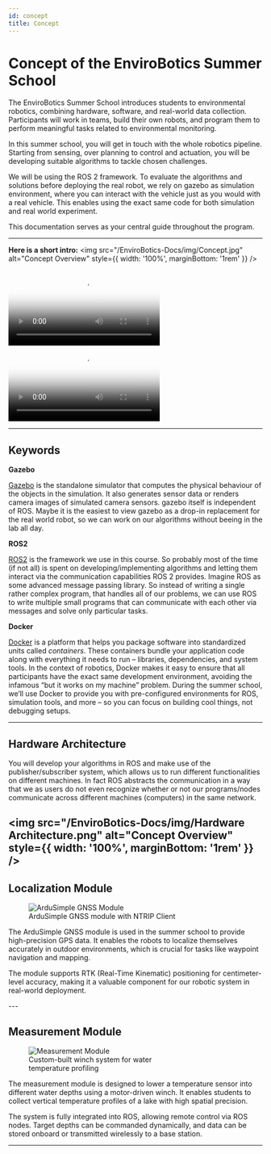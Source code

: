 ```yaml
---
id: concept
title: Concept
---
```


# Concept of the EnviroBotics Summer School

The EnviroBotics Summer School introduces students to environmental robotics, combining hardware, software, and real-world data collection. Participants will work in teams, build their own robots, and program them to perform meaningful tasks related to environmental monitoring.

In this summer school, you will get in touch with the whole robotics pipeline. Starting from sensing, over planning to control and actuation, you will be developing suitable algorithms to tackle chosen challenges.

We will be using the ROS 2 framework. To evaluate the algorithms and solutions before deploying the real robot, we rely on gazebo as simulation environment, where you can interact with the vehicle just as you would with a real vehicle. This enables using the exact same code for both simulation and real world experiment.

This documentation serves as your central guide throughout the program.

---

**Here is a short intro:**
<img src="/EnviroBotics-Docs/img/Concept.jpg" alt="Concept Overview" style={{ width: '100%', marginBottom: '1rem' }} />

<div style={{ display: 'flex', justifyContent: 'space-between', gap: '150px', flexWrap: 'wrap' }}>
  <div style={{ flex: '1 1 40%', aspectRatio: '16 / 9' }}>
    <video controls poster="/EnviroBotics-Docs/img/preview.jpg" style={{ width: '100%', height: '100%', objectFit: 'cover' }}>
      <source src="/EnviroBotics-Docs/video/Sim_vid.mp4" type="video/mp4" />
    </video>
  </div>

  <div style={{ flex: '1 1 40%', aspectRatio: '16 / 9' }}>
    <video controls poster="/EnviroBotics-Docs/img/preview.jpg" style={{ width: '100%', height: '100%', objectFit: 'cover' }}>
      <source src="/EnviroBotics-Docs/video/Video.mp4" type="video/mp4" />
    </video>
  </div>
</div>

---

## Keywords
**Gazebo**

[Gazebo](https://gazebosim.org/docs/fortress/getstarted/) is the standalone simulator that computes the physical behaviour of the objects in the simulation. It also generates sensor data or renders camera images of simulated camera sensors. gazebo itself is independent of ROS. Maybe it is the easiest to view gazebo as a drop-in replacement for the real world robot, so we can work on our algorithms without beeing in the lab all day.

**ROS2**

[ROS2](https://www.ros.org/) is the framework we use in this course. So probably most of the time (if not all) is spent on developing/implementing algorithms and letting them interact via the communication capabilities ROS 2 provides. Imagine ROS as some advanced message passing library. So instead of writing a single rather complex program, that handles all of our problems, we can use ROS to write multiple small programs that can communicate with each other via messages and solve only particular tasks.

**Docker**

[Docker](https://www.docker.com/) is a platform that helps you package software into standardized units called *containers*. These containers bundle your application code along with everything it needs to run – libraries, dependencies, and system tools. In the context of robotics, Docker makes it easy to ensure that all participants have the exact same development environment, avoiding the infamous “but it works on my machine” problem. During the summer school, we’ll use Docker to provide you with pre-configured environments for ROS, simulation tools, and more – so you can focus on building cool things, not debugging setups.

---

## Hardware Architecture
You will develop your algorithms in ROS and make use of the publisher/subscriber system, which allows us to run different functionalities on different machines. In fact ROS abstracts the communication in a way that we as users do not even recognize whether or not our programs/nodes communicate across different machines (computers) in the same network.

<img src="/EnviroBotics-Docs/img/Hardware Architecture.png" alt="Concept Overview" style={{ width: '100%', marginBottom: '1rem' }} />
---

## Localization Module

<div style={{ display: 'flex', alignItems: 'flex-start', gap: '20px', marginBottom: '2rem' }}>
  <figure style={{ margin: 0 }}>
    <img
      src="/EnviroBotics-Docs/img/ArduSimple.jpg"
      alt="ArduSimple GNSS Module"
      style={{ width: '250px', height: 'auto', display: 'block' }}
    />
    <figcaption style={{ fontStyle: 'italic', color: '#555', fontSize: '0.9rem', marginTop: '0.5rem' }}>
      ArduSimple GNSS module with NTRIP Client
    </figcaption>
  </figure>

  <div style={{ flex: 1 }}>
    <p>
      The ArduSimple GNSS module is used in the summer school to provide high-precision GPS data. It enables the robots
      to localize themselves accurately in outdoor environments, which is crucial for tasks like waypoint navigation
      and mapping.
    </p>
    <p>
      The module supports RTK (Real-Time Kinematic) positioning for centimeter-level accuracy, making it a valuable
      component for our robotic system in real-world deployment.
    </p>
  </div>
</div>
---

## Measurement Module

<div style={{ display: 'flex', alignItems: 'flex-start', gap: '20px', marginBottom: '2rem' }}>
  <figure style={{ margin: 0 }}>
    <img
      src="/EnviroBotics-Docs/img/MeasurementModule.jpg"
      alt="Measurement Module"
      style={{ width: '250px', height: 'auto', display: 'block' }}
    />
    <figcaption style={{ fontStyle: 'italic', color: '#555', fontSize: '0.9rem', marginTop: '0.5rem' }}>
      Custom-built winch system for water <br />
      temperature profiling
    </figcaption>
  </figure>

  <div style={{ flex: 1 }}>
    <p>
      The measurement module is designed to lower a temperature sensor into different water depths using a
      motor-driven winch. It enables students to collect vertical temperature profiles of a lake with high spatial
      precision.
    </p>
    <p>
      The system is fully integrated into ROS, allowing remote control via ROS nodes. Target depths can be commanded
      dynamically, and data can be stored onboard or transmitted wirelessly to a base station.
    </p>
  </div>
</div>

---